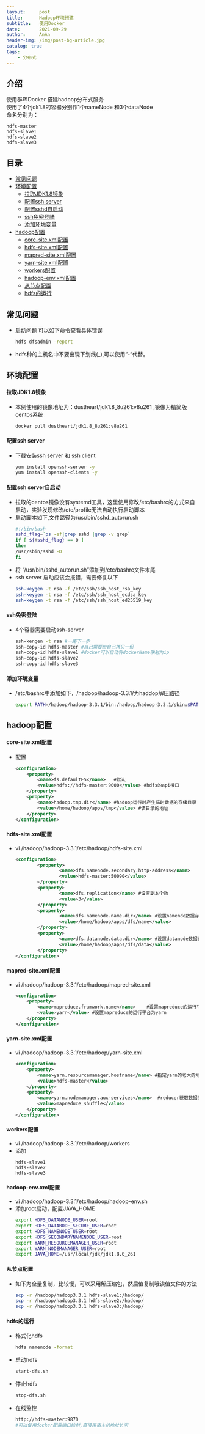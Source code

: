 ```yaml
---  
layout:     post  
title:      Hadoop环境搭建  
subtitle:   使用Docker  
date:       2021-09-29  
author:     AnAn  
header-img: /img/post-bg-article.jpg  
catalog: true  
tags:  
    - 分布式  
---  
```

## 介绍  
使用群晖Docker 搭建hadoop分布式服务  
使用了4个jdk1.8的容器分别作1个nameNode 和3个dataNode  
命名分别为：  
```text  
hdfs-master  
hdfs-slave1  
hdfs-slave2  
hdfs-slave3  
```  
  
## 目录  
- [常见问题](#id000)  
- [环境配置](#id001)  
  - [拉取JDK1.8镜象](#id001)  
  - [配置ssh server](#id002)  
  - [配置sshd自启动](#id003)  
  - [ssh免密登陆](#id004)  
  - [添加环境变量](#id005)  
- [hadoop配置](#id006)  
  - [core-site.xml配置](#id006)  
  - [hdfs-site.xml配置](#id007)  
  - [mapred-site.xml配置](#id008)  
  - [yarn-site.xml配置](#id009)  
  - [workers配置](#id010)  
  - [hadoop-env.xml配置](#id011)  
  - [从节点配置](#id015)  
  - [hdfs的运行](#id013)  
  
<a name="id000"></a>  
## 常见问题  
- 启动问题 可以如下命令查看具体错误    
  ```sh  
  hdfs dfsadmin -report  
  ```     
- hdfs种的主机名中不要出现下划线(_),可以使用“-”代替。    
  
<a name="id001"></a>  
## 环境配置  
  
#### 拉取JDK1.8镜象  
- 本例使用的镜像地址为：dustheart/jdk1.8_8u261:v8u261 ,镜像为精简版centos系统    
  ```sh  
  docker pull dustheart/jdk1.8_8u261:v8u261  
  ```    
  
<a name="id002"></a>  
#### 配置ssh server  
- 下载安装ssh server 和 ssh client    
  ```sh  
  yum install openssh-server -y  
  yum install openssh-clients -y  
  ```  
  
<a name="id003"></a>  
#### 配置ssh server自启动  
- 拉取的centos镜像没有systemd工具，这里使用修改/etc/bashrc的方式来自启动，实验发现修改/etc/profile无法自动执行启动脚本  
- 启动脚本如下,文件路径为/usr/bin/sshd_autorun.sh    
  ```sh  
  #!/bin/bash  
  sshd_flag=`ps -ef|grep sshd |grep -v grep`  
  if [ ${#sshd_flag} == 0 ]  
  then  
  /usr/sbin/sshd -D  
  fi  
  ```  
- 将 “/usr/bin/sshd_autorun.sh”添加到/etc/bashrc文件末尾    
- ssh server 启动应该会报错，需要修复以下    
  ```sh  
  ssh-keygen -t rsa -f /etc/ssh/ssh_host_rsa_key  
  ssh-keygen -t rsa -f /etc/ssh/ssh_host_ecdsa_key  
  ssh-keygen -t rsa -f /etc/ssh/ssh_host_ed25519_key  
  ```  
  
<a name="id004"></a>  
#### ssh免密登陆  
- 4个容器需要启动ssh-server    
  ```sh  
  ssh-kengen -t rsa #一路下一步  
  ssh-copy-id hdfs-master #自己需要给自己拷贝一份  
  ssh-copy-id hdfs-slave1 #docker可以自动将dockerName映射为ip  
  ssh-copy-id hdfs-slave2  
  ssh-copy-id hdfs-slave3  
  ```  
  
<a name="id004"></a>  
#### 添加环境变量  
- /etc/bashrc中添加如下，/hadoop/hadoop-3.3.1/为haddop解压路径  
  ```sh  
  export PATH=/hadoop/hadoop-3.3.1/bin:/hadoop/hadoop-3.3.1/sbin:$PATH  
  ```  
  
## hadoop配置  
  
<a name="id006"></a>  
#### core-site.xml配置  
- 配置  
  ```xml  
  <configuration>  
      <property>  
          <name>fs.defaultFS</name>   #默认  
          <value>hdfs://hdfs-master:9000</value> #hdfs的api接口  
      </property>  
      <property>  
          <name>hadoop.tmp.dir</name> #hadoop运行时产生临时数据的存储目录  
          <value>/home/hadoop/apps/tmp</value> #该目录的地址  
      </property>  
  </configuration>  
  ```  
  
<a name="id007"></a>  
#### hdfs-site.xml配置  
- vi /hadoop/hadoop-3.3.1/etc/hadoop/hdfs-site.xml  
  ```xml  
  <configuration>  
          <property>  
                  <name>dfs.namenode.secondary.http-address</name>  
                  <value>hdfs-master:50090</value>  
          </property>  
          <property>  
                  <name>dfs.replication</name> #设置副本个数  
                  <value>3</value>  
          </property>  
          <property>  
                  <name>dfs.namenode.name.dir</name> #设置namende数据存放点  
                  <value>/home/hadoop/apps/dfs/name</value>  
          </property>  
          <property>  
                  <name>dfs.datanode.data.dir</name> #设置datanode数据存放点  
                  <value>/home/hadoop/apps/dfs/data</value>  
          </property>  
  </configuration>  
  ```  
  
<a name="id008"></a>  
#### mapred-site.xml配置  
- vi /hadoop/hadoop-3.3.1/etc/hadoop/mapred-site.xml  
  ```xml  
  <configuration>  
      <property>  
          <name>mapreduce.framwork.name</name>    #设置mapreduce的运行平台的名称  
          <value>yarn</value> #设置mapreduce的运行平台为yarn  
      </property>  
  </configuration>  
  ```  
  
<a name="id009"></a>  
#### yarn-site.xml配置  
- vi /hadoop/hadoop-3.3.1/etc/hadoop/yarn-site.xml  
  ```xml  
  <configuration>  
      <property>  
          <name>yarn.resourcemanager.hostname</name> #指定yarn的老大的地址  
          <value>hdfs-master</value>  
      </property>  
      <property>  
          <name>yarn.nodemanager.aux-services</name>  #reducer获取数据的方式  
          <value>mapreduce_shuffle</value>   
      </property>  
  </configuration>  
  ```  
  
<a name="id010"></a>  
#### workers配置  
- vi /hadoop/hadoop-3.3.1/etc/hadoop/workers  
- 添加  
  ```text  
  hdfs-slave1  
  hdfs-slave2  
  hdfs-slave3  
  ```  
  
<a name="id011"></a>  
#### hadoop-env.xml配置  
- vi /hadoop/hadoop-3.3.1/etc/hadoop/hadoop-env.sh  
- 添加root启动，配置JAVA_HOME  
  ```sh  
  export HDFS_DATANODE_USER=root                                                                                                          
  export HDFS_DATABODE_SECURE_USER=root                                                                                                   
  export HDFS_NAMENODE_USER=root                                                                                                          
  export HDFS_SECONDARYNAMENODE_USER=root                                                                                                 
  export YARN_RESOURCEMANAGER_USER=root                                                                                                   
  export YARN_NODEMANAGER_USER=root  
  export JAVA_HOME=/usr/local/jdk/jdk1.8.0_261  
  ```  
  
<a name="id015"></a>  
#### 从节点配置  
- 如下为全量复制，比较慢，可以采用解压缩包，然后值复制哦诶值文件的方法  
  ```sh  
  scp -r /hadoop/hadoop3.3.1 hdfs-slave1:/hadoop/  
  scp -r /hadoop/hadoop3.3.1 hdfs-slave2:/hadoop/  
  scp -r /hadoop/hadoop3.3.1 hdfs-slave3:/hadoop/  
  ```  
  
<a name="id013"></a>  
#### hdfs的运行  
- 格式化hdfs  
  ```sh  
  hdfs namenode -format  
  ```  
- 启动hdfs  
  ```sh  
  start-dfs.sh  
  ```  
- 停止hdfs  
  ```sh  
  stop-dfs.sh  
  ```  
- 在线监控  
  ```sh  
  http://hdfs-master:9870  
  #可以使用docker配置端口映射,直接用宿主机地址访问  
  ```